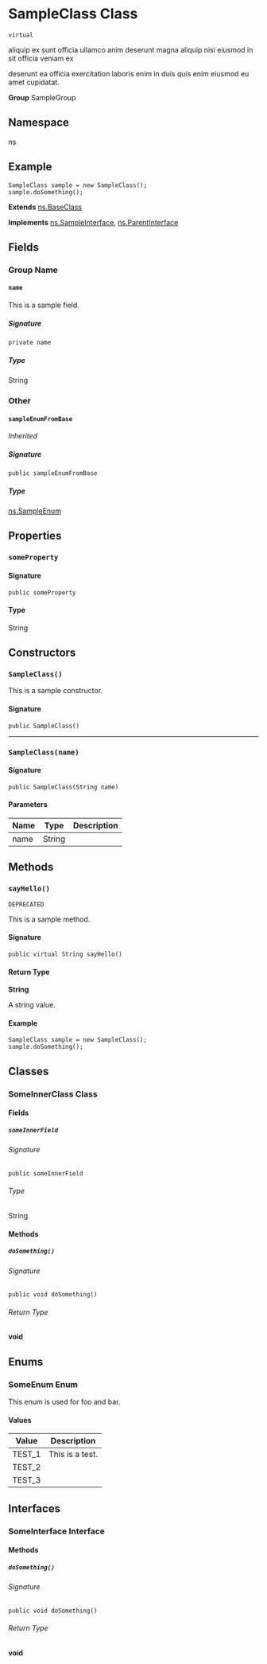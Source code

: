 # SampleClass Class
`virtual`

aliquip ex sunt officia ullamco anim deserunt magna aliquip nisi eiusmod in sit officia veniam ex 

deserunt ea officia exercitation laboris enim in duis quis enim eiusmod eu amet cupidatat.

**Group** SampleGroup

## Namespace
ns

## Example
```apex
SampleClass sample = new SampleClass();
sample.doSomething();
```

**Extends**
[ns.BaseClass](../Miscellaneous/ns.BaseClass.md)

**Implements**
[ns.SampleInterface](../Miscellaneous/ns.SampleInterface.md), 
[ns.ParentInterface](../Miscellaneous/ns.ParentInterface.md)

## Fields
### Group Name
#### `name`

This is a sample field.

##### Signature
```apex
private name
```

##### Type
String

### Other
#### `sampleEnumFromBase`

*Inherited*

##### Signature
```apex
public sampleEnumFromBase
```

##### Type
[ns.SampleEnum](../Sample-Enums/ns.SampleEnum.md)

## Properties
### `someProperty`

#### Signature
```apex
public someProperty
```

#### Type
String

## Constructors
### `SampleClass()`

This is a sample constructor.

#### Signature
```apex
public SampleClass()
```

---

### `SampleClass(name)`

#### Signature
```apex
public SampleClass(String name)
```

#### Parameters
| Name | Type | Description |
|------|------|-------------|
| name | String |  |

## Methods
### `sayHello()`

`DEPRECATED`

This is a sample method.

#### Signature
```apex
public virtual String sayHello()
```

#### Return Type
**String**

A string value.

#### Example
```apex
SampleClass sample = new SampleClass();
sample.doSomething();
```

## Classes
### SomeInnerClass Class

#### Fields
##### `someInnerField`

###### Signature
```apex
public someInnerField
```

###### Type
String

#### Methods
##### `doSomething()`

###### Signature
```apex
public void doSomething()
```

###### Return Type
**void**

## Enums
### SomeEnum Enum

This enum is used for foo and bar.

#### Values
| Value | Description |
|-------|-------------|
| TEST_1 | This is a test. |
| TEST_2 |  |
| TEST_3 |  |

## Interfaces
### SomeInterface Interface

#### Methods
##### `doSomething()`

###### Signature
```apex
public void doSomething()
```

###### Return Type
**void**
